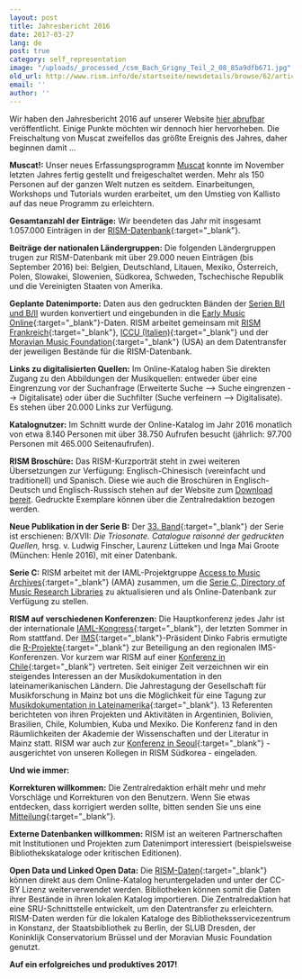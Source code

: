 ```yaml
---
layout: post
title: Jahresbericht 2016
date: 2017-03-27
lang: de
post: true
category: self_representation
image: "/uploads/_processed_/csm_Bach_Grigny_Teil_2_08_85a9dfb671.jpg"
old_url: http://www.rism.info/de/startseite/newsdetails/browse/62/article/64/the-2016-annual-report.html
email: ''
author: ''
---
```



Wir haben den Jahresbericht 2016 auf unserer Website [hier abrufbar](/de/publikationen/jahresberichte.html) veröffentlicht. Einige Punkte möchten wir dennoch hier hervorheben. Die Freischaltung von Muscat zweifellos das größte Ereignis des Jahres, daher beginnen damit ...

**Muscat!:** Unser neues Erfassungsprogramm [Muscat](/de/community/muscat.html#c3306) konnte im November letzten Jahres fertig gestellt und freigeschaltet werden. Mehr als 150 Personen auf der ganzen Welt nutzen es seitdem. Einarbeitungen, Workshops und Tutorials wurden erarbeitet, um den Umstieg von Kallisto auf das neue Programm zu erleichtern.

**Gesamtanzahl der Einträge:** Wir beendeten das Jahr mit insgesamt 1.057.000 Einträgen in der [RISM-Datenbank](https://opac.rism.info/metaopac/start.do?View=rism){:target="_blank"}.

**Beiträge der nationalen Ländergruppen:** Die folgenden Ländergruppen trugen zur RISM-Datenbank mit über 29.000 neuen Einträgen (bis September 2016) bei: Belgien, Deutschland, Litauen, Mexiko, Österreich, Polen, Slowakei, Slowenien, Südkorea, Schweden, Tschechische Republik und die Vereinigten Staaten von Amerika.

**Geplante Datenimporte:** Daten aus den gedruckten Bänden der [Serien B/I und B/II](/de/publikationen.html#c2619) wurden konvertiert und eingebunden in die [Early Music Online](https://www.royalholloway.ac.uk/music/research/earlymusiconline/home.aspx){:target="_blank"}-Daten. RISM arbeitet gemeinsam mit [RISM Frankreich](http://ccfr.bnf.fr/){:target="_blank"}, [ICCU (Italien)](http://www.sbn.it/opacsbn/opac/iccu/musica.jsp){:target="_blank"} und der [Moravian Music Foundation](http://moravianmusic.org/){:target="_blank"} (USA) an dem Datentransfer der jeweiligen Bestände für die RISM-Datenbank.

**Links zu digitalisierten Quellen:** Im Online-Katalog haben Sie direkten Zugang zu den Abbildungen der Musikquellen: entweder über eine Eingrenzung vor der Suchanfrage (Erweiterte Suche --\> Suche eingrenzen --\> Digitalisate) oder über die Suchfilter (Suche verfeinern --\> Digitalisate). Es stehen über 20.000 Links zur Verfügung.

**Katalognutzer:** Im Schnitt wurde der Online-Katalog im Jahr 2016 monatlich von etwa 8.140 Personen mit über 38.750 Aufrufen besucht (jährlich: 97.700 Personen mit 465.000 Seitenaufrufen).

**RISM Broschüre:** Das RISM-Kurzporträt steht in zwei weiteren Übersetzungen zur Verfügung: Englisch-Chinesisch (vereinfacht und traditionell) und Spanisch. Diese wie auch die Broschüren in Englisch-Deutsch und Englisch-Russisch stehen auf der Website zum [Download bereit](/de/publikationen/broschueren.html). Gedruckte Exemplare können über die Zentralredaktion bezogen werden.

**Neue Publikation in der Serie B:** Der [33. Band](/new_publications/2016/12/02/new-volume-in-series-b-published-trio-sonatas.html){:target="_blank"} der Serie ist erschienen: B/XVII: _Die Triosonate. Catalogue raisonné der gedruckten Quellen,_ hrsg. v. Ludwig Finscher, Laurenz Lütteken und Inga Mai Groote (München: Henle 2016), mit einer Datenbank.

**Serie C:** RISM arbeitet mit der IAML-Projektgruppe [Access to Music Archives](http://www.iaml.info/project-group-access-music-archives){:target="_blank"} (AMA) zusammen, um die [Serie C, Directory of Music Research Libraries](/de/publikationen.html#c2620) zu aktualisieren und als Online-Datenbank zur Verfügung zu stellen.

**RISM auf verschiedenen Konferenzen:** Die Hauptkonferenz jedes Jahr ist der internationale [IAML-Kongress](/events/2016/06/13/rism-at-the-iaml-congress-rismsponsored.html){:target="_blank"}, der letzten Sommer in Rom stattfand. Der [IMS](https://ims-international.ch/){:target="_blank"}-Präsident Dinko Fabris ermutigte die [R-Projekte](http://www.r-musicprojects.org/){:target="_blank"} zur Beteiligung an den regionalen IMS-Konferenzen. Vor kurzem war RISM auf einer [Konferenz in Chile](https://www.facebook.com/media/set/?set=a.1096612537046256.1073741839.103775449663308&type=3){:target="_blank"} vertreten. Seit einiger Zeit verzeichnen wir ein steigendes Interessen an der Musikdokumentation in den lateinamerikanischen Ländern. Die Jahrestagung der Gesellschaft für Musikforschung in Mainz bot uns die Möglichkeit für eine Tagung zur [Musikdokumentation in Lateinamerika](/events/2016/09/12/conference-this-week-documenting-musical-sources.html){:target="_blank"}. 13 Referenten berichteten von ihren Projekten und Aktivitäten in Argentinien, Bolivien, Brasilien, Chile, Kolumbien, Kuba und Mexiko. Die Konferenz fand in den Räumlichkeiten der Akademie der Wissenschaften und der Literatur in Mainz statt. RISM war auch zur [Konferenz in Seoul](/events/2016/11/28/bringing-the-past-into-the-future-creating-and.html){:target="_blank"} - ausgerichtet von unseren Kollegen in RISM Südkorea - eingeladen.

**Und wie immer:**

**Korrekturen willkommen:** Die Zentralredaktion erhält mehr und mehr Vorschläge und Korrekturen von den Benutzern. Wenn Sie etwas entdecken, dass korrigiert werden sollte, bitten senden Sie uns eine [Mitteilung](http://www.rism.info/en/service/feedback.html#c2895){:target="_blank"}.

**Externe Datenbanken willkommen:** RISM ist an weiteren Partnerschaften mit Institutionen und Projekten zum Datenimport interessiert (beispielsweise Bibliothekskataloge oder kritischen Editionen).

**Open Data und Linked Open Data:** Die [RISM-Daten](https://opac.rism.info/index.php?id=8&L=1){:target="_blank"} können direkt aus dem Online-Katalog heruntergeladen und unter der CC-BY Lizenz weiterverwendet werden. Bibliotheken können somit die Daten ihrer Bestände in ihren lokalen Katalog importieren. Die Zentralredaktion hat eine SRU-Schnittstelle entwickelt, um den Datentransfer zu erleichtern. RISM-Daten werden für die lokalen Kataloge des Bibliotheksservicezentrum in Konstanz, der Staatsbibliothek zu Berlin, der SLUB Dresden, der Koninklijk Conservatorium Brüssel und der Moravian Music Foundation genutzt.

**Auf ein erfolgreiches und produktives 2017!**



<script type="text/javascript">var switchTo5x=true;</script><script type="text/javascript" src="http://w.sharethis.com/button/buttons.js"></script><script type="text/javascript">stLight.options({publisher: "9b601438-1ce1-49d8-bfd7-9cff5df54c17", doNotHash: false, doNotCopy: false, hashAddressBar: false});</script>